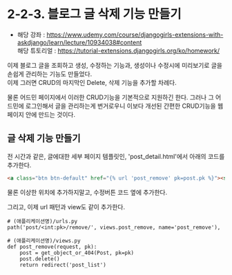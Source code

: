 # 2-2-3. 블로그 글 삭제 기능 만들기
- 해당 강좌 : https://www.udemy.com/course/djangogirls-extensions-with-askdjango/learn/lecture/10934038#content   
해당 튜토리얼 : https://tutorial-extensions.djangogirls.org/ko/homework/

이제 블로그 글을 조회하고 생성, 수정하는 기능과, 생성이나 수정시에 미리보기로 글을 손쉽게 관리하는 기능도 만들었다.  
이제 그러면 CRUD의 마지막인 Delete, 삭제 기능을 추가할 차례다.

물론 어드민 페이지에서 이러한 CRUD기능을 기본적으로 지원하긴 한다. 그러나 그 어드민에 로그인해서 글을 관리하는게 번거로우니 이보다 개선된 간편한 CRUD기능을 웹페이지 안에 만드는 것이다.

## 글 삭제 기능 만들기

전 시간과 같은, 글에대한 세부 페이지 템플릿인, 'post_detail.html'에서 아래의 코드를 추가한다.
```html
<a class="btn btn-default" href="{% url 'post_remove' pk=post.pk %}"><span class="glyphicon glyphicon-remove"></span></a>
```
물론 이상한 위치에 추가하지말고, 수정버튼 코드 옆에 추가한다.

그리고, 이제 url 패턴과 view도 같이 추가한다.
```py3
# (애플리케이션명)/urls.py
path('post/<int:pk>/remove/', views.post_remove, name='post_remove'),
```

```py3
# (애플리케이션명)/views.py
def post_remove(request, pk):
    post = get_object_or_404(Post, pk=pk)
    post.delete()
    return redirect('post_list')
```
